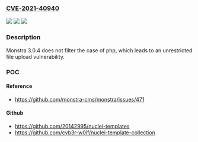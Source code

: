 ### [CVE-2021-40940](https://cve.mitre.org/cgi-bin/cvename.cgi?name=CVE-2021-40940)
![](https://img.shields.io/static/v1?label=Product&message=n%2Fa&color=blue)
![](https://img.shields.io/static/v1?label=Version&message=n%2Fa&color=blue)
![](https://img.shields.io/static/v1?label=Vulnerability&message=n%2Fa&color=brighgreen)

### Description

Monstra 3.0.4 does not filter the case of php, which leads to an unrestricted file upload vulnerability.

### POC

#### Reference
- https://github.com/monstra-cms/monstra/issues/471

#### Github
- https://github.com/20142995/nuclei-templates
- https://github.com/cyb3r-w0lf/nuclei-template-collection

